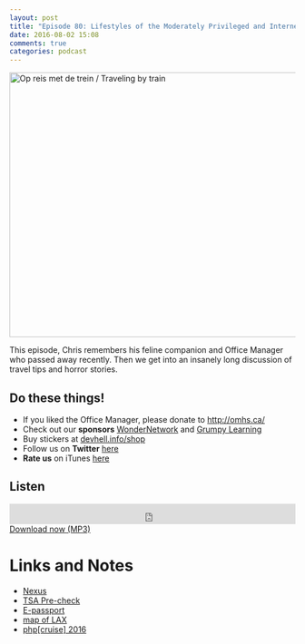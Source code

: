 ```yaml
---
layout: post
title: "Episode 80: Lifestyles of the Moderately Privileged and Internet Famous"
date: 2016-08-02 15:08
comments: true
categories: podcast
---
```


<a href="https://www.flickr.com/photos/nationaalarchief/4792808041/in/photolist-8iwoRp-f9Pa46-kMQFAi-7doxUH-bczRDP-4TnGue-65C679-pvzGaV-aXJCDp-hAkhor-c5c3my-gEZYGP-h6ngw5-sfL8rP-9FaSZX-hTHacW-dQi7dn-bsVuV1-ej7G17-a8JP2H-g2w4cb-aXJE5T-4i7rZn-9ioi54-qQgwpr-dRCgKq-dQhvXT-rsm8FF-c13ND7-dQpohE-e8TuLJ-fAjMUy-isod6a-9sHgSx-5Vt1Lg-nQBXLA-s9yosM-quxK9N-uSfAys-9FdGJY-jCrwU8-cunGEL-9kAmCc-h2HZPA-dQi83i-fqEzD1-bbEabe-qPGDPk-cnhv2W-cnhv61" title="Op reis met de trein / Traveling by train"><img src="https://c2.staticflickr.com/5/4139/4792808041_e2897bb4cc_z.jpg" width="640" height="467" alt="Op reis met de trein / Traveling by train"></a></script>

This episode, Chris remembers his feline companion and Office Manager who passed away recently. Then we get into an insanely long discussion of travel tips and horror stories.

## Do these things!

* If you liked the Office Manager, please donate to <http://omhs.ca/>
* Check out our **sponsors** [WonderNetwork](https://wondernetwork.com/) and [Grumpy Learning](https://grumpy-learning.com)
* Buy stickers at [devhell.info/shop](http://devhell.info/shop)
* Follow us on **Twitter** [here](https://twitter.com/dev_hell)
* **Rate us** on iTunes [here](http://itunes.apple.com/us/podcast/dev-hell/id489840699)

## Listen
<iframe frameborder='0' height='36px' scrolling='no' seamless src='https://simplecast.com/e/45485?style=dark' width='100%'></iframe>
<a href="http://audio.simplecast.com/45485.mp3" rel="enclosure">Download now (MP3)</a>


# Links and Notes

* [Nexus](https://www.cbp.gov/travel/trusted-traveler-programs/nexus)
* [TSA Pre-check](https://www.tsa.gov/precheck)
* [E-passport](https://www.dhs.gov/e-passports)
* [map of LAX](http://www.lawa.org/welcome_lax.aspx?id=256)
* [php[cruise] 2016](https://cruise.phparch.com)
